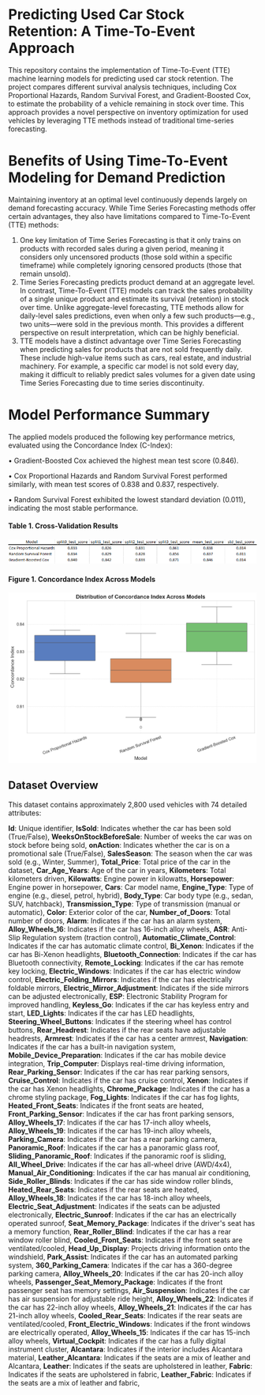 # Predicting Used Car Stock Retention: A Time-To-Event Approach

This repository contains the implementation of Time-To-Event (TTE) machine learning models for predicting used car stock retention. The project compares different survival analysis techniques, including Cox Proportional Hazards, Random Survival Forest, and Gradient-Boosted Cox, to estimate the probability of a vehicle remaining in stock over time.
This approach provides a novel perspective on inventory optimization for used vehicles by leveraging TTE methods instead of traditional time-series forecasting.

# Benefits of Using Time-To-Event Modeling for Demand Prediction

Maintaining inventory at an optimal level continuously depends largely on demand forecasting accuracy. While Time Series Forecasting methods offer certain advantages, they also have limitations compared to Time-To-Event (TTE) methods:

1. One key limitation of Time Series Forecasting is that it only trains on products with recorded sales during a given period, meaning it considers only uncensored products (those sold within a specific timeframe) while completely ignoring censored products (those that remain unsold). 
2. Time Series Forecasting predicts product demand at an aggregate level. In contrast, Time-To-Event (TTE) models can track the sales probability of a single unique product and estimate its survival (retention) in stock over time. Unlike aggregate-level forecasting, TTE methods allow for daily-level sales predictions, even when only a few such products—e.g., two units—were sold in the previous month. This provides a different perspective on result interpretation, which can be highly beneficial.
3. TTE models have a distinct advantage over Time Series Forecasting when predicting sales for products that are not sold frequently daily. These include high-value items such as cars, real estate, and industrial machinery. For example, a specific car model is not sold every day, making it difficult to reliably predict sales volumes for a given date using Time Series Forecasting due to time series discontinuity.

# Model Performance Summary

The applied models produced the following key performance metrics, evaluated using the Concordance Index (C-Index):

•	Gradient-Boosted Cox achieved the highest mean test score (0.846).

•	Cox Proportional Hazards and Random Survival Forest performed similarly, with mean test scores of 0.838 and 0.837, respectively.

•	Random Survival Forest exhibited the lowest standard deviation (0.011), indicating the most stable performance.

#### **Table 1. Cross-Validation Results**
![Model Performance](https://github.com/machinely79/predicting-used-car-stock-retention/blob/main/images/cv_best_model_results.png)


#### **Figure 1. Concordance Index Across Models** 
![Concordance Index](https://github.com/machinely79/predicting-used-car-stock-retention/blob/main/images/concordance_index_across_models.png)


## Dataset Overview

This dataset contains approximately 2,800 used vehicles with 74 detailed attributes:

**Id**: Unique identifier,
**IsSold**: Indicates whether the car has been sold (True/False),
**WeeksOnStockBeforeSale**: Number of weeks the car was on stock before being sold,
**onAction**: Indicates whether the car is on a promotional sale (True/False),
**SalesSeason**: The season when the car was sold (e.g., Winter, Summer),
**Total_Price**: Total price of the car in the dataset,
    **Car_Age_Years**: Age of the car in years,
    **Kilometers**: Total kilometers driven,
    **Kilowatts**: Engine power in kilowatts,
    **Horsepower**: Engine power in horsepower,
    **Cars**: Car model name,
    **Engine_Type**: Type of engine (e.g., diesel, petrol, hybrid),
    **Body_Type**: Car body type (e.g., sedan, SUV, hatchback),
    **Transmission_Type**: Type of transmission (manual or automatic),
    **Color**: Exterior color of the car,
    **Number_of_Doors**: Total number of doors,
    **Alarm**: Indicates if the car has an alarm system,
    **Alloy_Wheels_16**: Indicates if the car has 16-inch alloy wheels,
    **ASR**: Anti-Slip Regulation system (traction control),
    **Automatic_Climate_Control**: Indicates if the car has automatic climate control,
    **Bi_Xenon**: Indicates if the car has Bi-Xenon headlights,
    **Bluetooth_Connection**: Indicates if the car has Bluetooth connectivity,
    **Remote_Locking**: Indicates if the car has remote key locking,
    **Electric_Windows**: Indicates if the car has electric window control,
    **Electric_Folding_Mirrors**: Indicates if the car has electrically foldable mirrors,
    **Electric_Mirror_Adjustment**: Indicates if the side mirrors can be adjusted electronically,
    **ESP**: Electronic Stability Program for improved handling,
    **Keyless_Go**: Indicates if the car has keyless entry and start,
    **LED_Lights**: Indicates if the car has LED headlights,
    **Steering_Wheel_Buttons**: Indicates if the steering wheel has control buttons,
    **Rear_Headrest**: Indicates if the rear seats have adjustable headrests,
    **Armrest**: Indicates if the car has a center armrest,
    **Navigation**: Indicates if the car has a built-in navigation system,
    **Mobile_Device_Preparation**: Indicates if the car has mobile device integration,
    **Trip_Computer**: Displays real-time driving information,
    **Rear_Parking_Sensor**: Indicates if the car has rear parking sensors,
    **Cruise_Control**: Indicates if the car has cruise control,
    **Xenon**: Indicates if the car has Xenon headlights,
    **Chrome_Package**: Indicates if the car has a chrome styling package,
    **Fog_Lights**: Indicates if the car has fog lights,
    **Heated_Front_Seats**: Indicates if the front seats are heated,
    **Front_Parking_Sensor**: Indicates if the car has front parking sensors,
    **Alloy_Wheels_17**: Indicates if the car has 17-inch alloy wheels,
    **Alloy_Wheels_19**: Indicates if the car has 19-inch alloy wheels,
    **Parking_Camera**: Indicates if the car has a rear parking camera,
    **Panoramic_Roof**: Indicates if the car has a panoramic glass roof,
    **Sliding_Panoramic_Roof**: Indicates if the panoramic roof is sliding,
    **All_Wheel_Drive**: Indicates if the car has all-wheel drive (AWD/4x4),
    **Manual_Air_Conditioning**: Indicates if the car has manual air conditioning,
    **Side_Roller_Blinds**: Indicates if the car has side window roller blinds,
    **Heated_Rear_Seats**: Indicates if the rear seats are heated,
    **Alloy_Wheels_18**: Indicates if the car has 18-inch alloy wheels,
    **Electric_Seat_Adjustment**: Indicates if the seats can be adjusted electronically,
    **Electric_Sunroof**: Indicates if the car has an electrically operated sunroof,
    **Seat_Memory_Package**: Indicates if the driver's seat has a memory function,
    **Rear_Roller_Blind**: Indicates if the car has a rear window roller blind,
    **Cooled_Front_Seats**: Indicates if the front seats are ventilated/cooled,
    **Head_Up_Display**: Projects driving information onto the windshield,
    **Park_Assist**: Indicates if the car has an automated parking system,
    **360_Parking_Camera**: Indicates if the car has a 360-degree parking camera,
    **Alloy_Wheels_20**: Indicates if the car has 20-inch alloy wheels,
    **Passenger_Seat_Memory_Package**: Indicates if the front passenger seat has memory settings,
    **Air_Suspension**: Indicates if the car has air suspension for adjustable ride height,
    **Alloy_Wheels_22**: Indicates if the car has 22-inch alloy wheels,
    **Alloy_Wheels_21**: Indicates if the car has 21-inch alloy wheels,
    **Cooled_Rear_Seats**: Indicates if the rear seats are ventilated/cooled,
    **Front_Electric_Windows**: Indicates if the front windows are electrically operated,
    **Alloy_Wheels_15**: Indicates if the car has 15-inch alloy wheels,
    **Virtual_Cockpit**: Indicates if the car has a fully digital instrument cluster,
    **Alcantara**: Indicates if the interior includes Alcantara material,
    **Leather_Alcantara**: Indicates if the seats are a mix of leather and Alcantara,
    **Leather**: Indicates if the seats are upholstered in leather,
    **Fabric**: Indicates if the seats are upholstered in fabric,
    **Leather_Fabric**: Indicates if the seats are a mix of leather and fabric,

